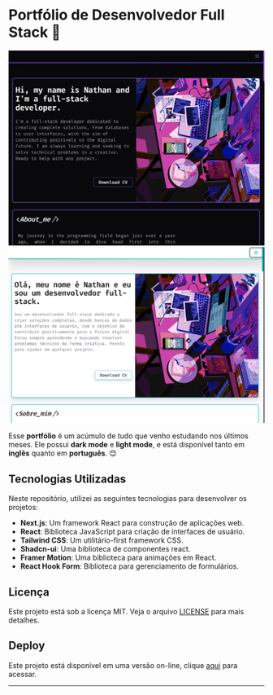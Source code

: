 # Portfólio de Desenvolvedor Full Stack 🚀

![alt text](src\assets\images\image-1.png)
![alt text](src\assets\images\image.png)

Esse **portfólio** é um acúmulo de tudo que venho estudando nos últimos meses. Ele possui **dark mode** e **light mode**, e está disponível tanto em **inglês** quanto em **português**. 😊

## Tecnologias Utilizadas
Neste repositório, utilizei as seguintes tecnologias para desenvolver os projetos:

  - **Next.js**: Um framework React para construção de aplicações web.
  - **React**: Biblioteca JavaScript para criação de interfaces de usuário.
  - **Tailwind CSS**: Um utilitário-first framework CSS.
  - **Shadcn-ui**: Uma biblioteca de componentes react.
  - **Framer Motion**: Uma biblioteca para animações em React.
  - **React Hook Form**: Biblioteca para gerenciamento de formulários.

## Licença
Este projeto está sob a licença MIT. Veja o arquivo [LICENSE](#) para mais detalhes.

## Deploy
Este projeto está disponivel em uma versão on-line, clique [aqui](https://portifolio-roan-delta.vercel.app/pt) para acessar.

---
